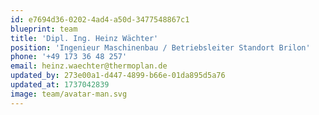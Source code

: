 ```yaml
---
id: e7694d36-0202-4ad4-a50d-3477548867c1
blueprint: team
title: 'Dipl. Ing. Heinz Wächter'
position: 'Ingenieur Maschinenbau / Betriebsleiter Standort Brilon'
phone: '+49 173 36 48 257'
email: heinz.waechter@thermoplan.de
updated_by: 273e00a1-d447-4899-b66e-01da895d5a76
updated_at: 1737042839
image: team/avatar-man.svg
---
```

